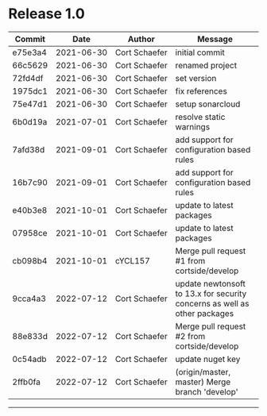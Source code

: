 # Release 1.0

|Commit|Date|Author|Message|
|---|---|---|---|
| e75e3a4 | <span style="white-space:nowrap;">2021-06-30</span> | <span style="white-space:nowrap;">Cort Schaefer</span> |  initial commit
| 66c5629 | <span style="white-space:nowrap;">2021-06-30</span> | <span style="white-space:nowrap;">Cort Schaefer</span> |  renamed project
| 72fd4df | <span style="white-space:nowrap;">2021-06-30</span> | <span style="white-space:nowrap;">Cort Schaefer</span> |  set version
| 1975dc1 | <span style="white-space:nowrap;">2021-06-30</span> | <span style="white-space:nowrap;">Cort Schaefer</span> |  fix references
| 75e47d1 | <span style="white-space:nowrap;">2021-06-30</span> | <span style="white-space:nowrap;">Cort Schaefer</span> |  setup sonarcloud
| 6b0d19a | <span style="white-space:nowrap;">2021-07-01</span> | <span style="white-space:nowrap;">Cort Schaefer</span> |  resolve static warnings
| 7afd38d | <span style="white-space:nowrap;">2021-09-01</span> | <span style="white-space:nowrap;">Cort Schaefer</span> |  add support for configuration based rules
| 16b7c90 | <span style="white-space:nowrap;">2021-09-01</span> | <span style="white-space:nowrap;">Cort Schaefer</span> |  add support for configuration based rules
| e40b3e8 | <span style="white-space:nowrap;">2021-10-01</span> | <span style="white-space:nowrap;">Cort Schaefer</span> |  update to latest packages
| 07958ce | <span style="white-space:nowrap;">2021-10-01</span> | <span style="white-space:nowrap;">Cort Schaefer</span> |  update to latest packages
| cb098b4 | <span style="white-space:nowrap;">2021-10-01</span> | <span style="white-space:nowrap;">cYCL157</span> |  Merge pull request #1 from cortside/develop
| 9cca4a3 | <span style="white-space:nowrap;">2022-07-12</span> | <span style="white-space:nowrap;">Cort Schaefer</span> |  update newtonsoft to 13.x for security concerns as well as other packages
| 88e833d | <span style="white-space:nowrap;">2022-07-12</span> | <span style="white-space:nowrap;">Cort Schaefer</span> |  Merge pull request #2 from cortside/develop
| 0c54adb | <span style="white-space:nowrap;">2022-07-12</span> | <span style="white-space:nowrap;">Cort Schaefer</span> |  update nuget key
| 2ffb0fa | <span style="white-space:nowrap;">2022-07-12</span> | <span style="white-space:nowrap;">Cort Schaefer</span> |  (origin/master, master) Merge branch 'develop'
****
